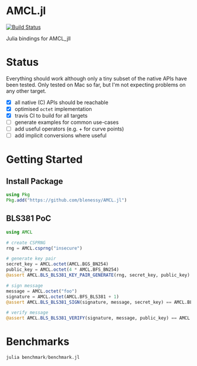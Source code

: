 # AMCL.jl

[![Build Status](https://travis-ci.com/blenessy/AMCL.jl.svg?branch=master)](https://travis-ci.com/blenessy/AMCL.jl)

Julia bindings for AMCL_jll

# Status

Everything should work although only a tiny subset of the native APIs have been tested.
Only tested on Mac so far, but I'm not expecting problems on any other target.

- [x] all native (C) APIs should be reachable
- [x] optimised `octet` implementation
- [x] travis CI to build for all targets
- [ ] generate examples for common use-cases
- [ ] add useful operators (e.g. + for curve points)
- [ ] add implicit conversions where useful

# Getting Started


## Install Package

```julia
using Pkg
Pkg.add("https://github.com/blenessy/AMCL.jl")
```

## BLS381 PoC

```julia
using AMCL

# create CSPRNG
rng = AMCL.csprng("insecure")

# generate key pair
secret_key = AMCL.octet(AMCL.BGS_BN254)
public_key = AMCL.octet(4 * AMCL.BFS_BN254)
@assert AMCL.BLS_BLS381_KEY_PAIR_GENERATE(rng, secret_key, public_key) == AMCL.BLS_OK

# sign message
message = AMCL.octet("foo")
signature = AMCL.octet(AMCL.BFS_BLS381 + 1)
@assert AMCL.BLS_BLS381_SIGN(signature, message, secret_key) == AMCL.BLS_OK

# verify message
@assert AMCL.BLS_BLS381_VERIFY(signature, message, public_key) == AMCL.BLS_OK
```

# Benchmarks

```julia
julia benchmark/benchmark.jl
```
